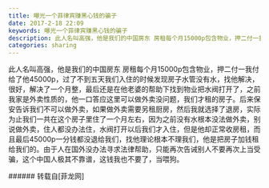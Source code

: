 ```yaml
---
title: 曝光一个菲律宾赚黑心钱的骗子
date: 2017-2-18 22:09
keywords: 曝光一个菲律宾赚黑心钱的骗子
description: 此人名叫高强，他是我们的中国房东 房租每个月15000p包含物业，押二付一我付给了他45000p，过了不到五天我们入住的时候发现房子水管没有水，找他解决，很好，解决了一个月整，最后还是在他老婆的帮助下找到物业把水阀打开了，之前我家是外卖性质的，他一口答应这里可以做外卖没问题，我们才租的房子。后来保安告诉我们不可以做外卖，如果做外卖需要另租厨房，然后我就选择了退房，实际为止我们一共在这个房子里住了一个月左右，因为之前没有水根本没法做外卖，别说做外卖，住人都没办法住，水阀打开以后我们才入住，但是他却正常收房租，而且最后45000p一分钱都没退给我们，找他理论根本不理我们，他是把房子加钱租给我们的。由于人在国外没办法寻求法律帮助，只能再次告诫别人不要再次上当受骗，这个中国人极其不靠谱，这钱我也不要了，当喂狗。
categories: sharing
---
```

<td class="t_f" id="postmessage_559448">

此人名叫高强，他是我们的中国房东 房租每个月15000p包含物业，押二付一我付给了他45000p，过了不到五天我们入住的时候发现房子水管没有水，找他解决，很好，解决了一个月整，最后还是在他老婆的帮助下找到物业把水阀打开了，之前我家是外卖性质的，他一口答应这里可以做外卖没问题，我们才租的房子。后来保安告诉我们不可以做外卖，如果做外卖需要另租厨房，然后我就选择了退房，实际为止我们一共在这个房子里住了一个月左右，因为之前没有水根本没法做外卖，别说做外卖，住人都没办法住，水阀打开以后我们才入住，但是他却正常收房租，而且最后45000p一分钱都没退给我们，找他理论根本不理我们，他是把房子加钱租给我们的。由于人在国外没办法寻求法律帮助，只能再次告诫别人不要再次上当受骗，这个中国人极其不靠谱，这钱我也不要了，当喂狗。<img alt="" border="0" class="zoom" data-cf-modified-be745fb5ef04efefd8773514-="" file="http://www.flw.ph//mobcent//app/data/phiz/default/19.png" id="aimg_qE4QR" lazyloadthumb="1" onclick="" onmouseover="" src="http://www.flw.ph//mobcent//app/data/phiz/default/19.png"/><img alt="" border="0" class="zoom" data-cf-modified-be745fb5ef04efefd8773514-="" file="http://www.flw.ph//mobcent//app/data/phiz/default/19.png" id="aimg_mxtK3" lazyloadthumb="1" onclick="" onmouseover="" src="http://www.flw.ph//mobcent//app/data/phiz/default/19.png"/><img alt="" border="0" class="zoom" data-cf-modified-be745fb5ef04efefd8773514-="" file="http://www.flw.ph//mobcent//app/data/phiz/default/19.png" id="aimg_r3Em4" lazyloadthumb="1" onclick="" onmouseover="" src="http://www.flw.ph//mobcent//app/data/phiz/default/19.png"/><br/>
</td>
###### 转载自[菲龙网]